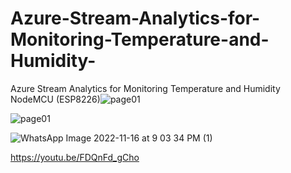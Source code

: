 # Azure-Stream-Analytics-for-Monitoring-Temperature-and-Humidity-
Azure Stream Analytics for Monitoring Temperature and Humidity NodeMCU (ESP8226)![page01](https://user-images.githubusercontent.com/74384259/202300549-73c3aa27-f201-4541-a82f-fd14a0a36d59.jpg)


![page01](https://user-images.githubusercontent.com/74384259/202300578-27f33f85-f499-4da7-a3c1-084bec601871.jpg)

![WhatsApp Image 2022-11-16 at 9 03 34 PM (1)](https://user-images.githubusercontent.com/74384259/202300597-06365eac-fe89-4bfb-833a-e213dd247ad0.jpeg)

https://youtu.be/FDQnFd_gCho 



